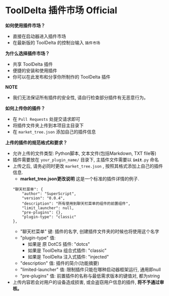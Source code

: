 # ToolDelta 插件市场 Official
<b>如何使用插件市场？</b>
 - 直接在启动器进入插件市场
 - 在最新版的 ToolDelta 的控制台输入 <code>插件市场</code>

<b>为什么选择插件市场？</b>
 - 共享 ToolDelta 插件
 - 便捷的安装和使用插件
 - 你可以在此发布和分享你所制作的 ToolDelta 插件

<b>NOTE</b>
 - 我们无法保证所有插件的安全性, 请自行检查部分插件有无恶意行为。

<b>如何上传你的插件？</b>
 - 在 <code>Pull Requests</code> 处提交请求即可
 - 将插件文件夹上传到本项目主目录下
 - 在 `market_tree.json` 添加自己的插件信息

<b>上传的插件的规范格式和要求？</b>
 - 允许上传的文件类型: Python脚本, 文本文件(包括Markdown, TXT file等)
 - 插件需要放在 <code>your_plugin_name/</code> 目录下, 主插件文件需要以 <code>__init__.py</code> 命名
 - 上传之后, 请务必同时更改 <code>market_tree.json</code> ,  按照其格式添加上自己的插件信息.
    - <b>market_tree.json更改说明</b>
    这是一个标准的插件详情的例子.
    ```
    "聊天栏菜单": {
        "author": "SuperScript",
        "version": "0.0.4",
        "description": "所有使用到聊天栏菜单的组件的前置组件",
        "limit_launcher": null,
        "pre-plugins": {},
        "plugin-type": "classic"
    },
    ```
    - "聊天栏菜单" 键: 插件的名字, 创建插件文件夹的时候也将使用这个名字
    - "plugin-type" 值:
        - 如果是 原 DotCS 插件: "dotcs"
        - 如果是 ToolDelta 组合式插件: "classic"
        - 如果是 ToolDelta 注入式插件: "injected"
    - "description" 值: 插件的简介(功能摘要)
    - "limited-launcher" 值: 限制插件只能在哪种启动器框架运行, 通用即null  
    - "pre-plugins" 值: 前置插件的名称与最低需求版本的键值对, 都为string  
 - 上传内容若会对用户的设备造成损害, 或会盗窃用户信息的插件, <b>将不予通过审核。</b>